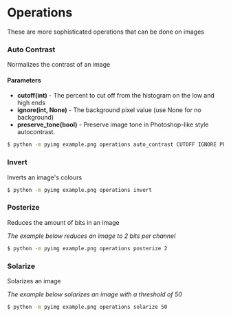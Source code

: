 # Operations

These are more sophisticated operations that can be done on images

### Auto Contrast

Normalizes the contrast of an image

#### Parameters
- **cutoff(int)** - The percent to cut off from the histogram on the low and high ends
- **ignore(int, None)** - The background pixel value (use None for no background)
- **preserve_tone(bool)** - Preserve image tone in Photoshop-like style autocontrast.

```bash
$ python -m pyimg example.png operations auto_contrast CUTOFF IGNORE PRESERVE_TONE
```

### Invert

Inverts an image's colours

```bash
$ python -m pyimg example.png operations invert
```

### Posterize

Reduces the amount of bits in an image

*The example below reduces an image to 2 bits per channel*
```bash
$ python -m pyimg example.png operations posterize 2
```

### Solarize
Solarizes an image

*The example below solarizes an image with a threshold of 50*
```bash
$ python -m pyimg example.png operations solarize 50
```